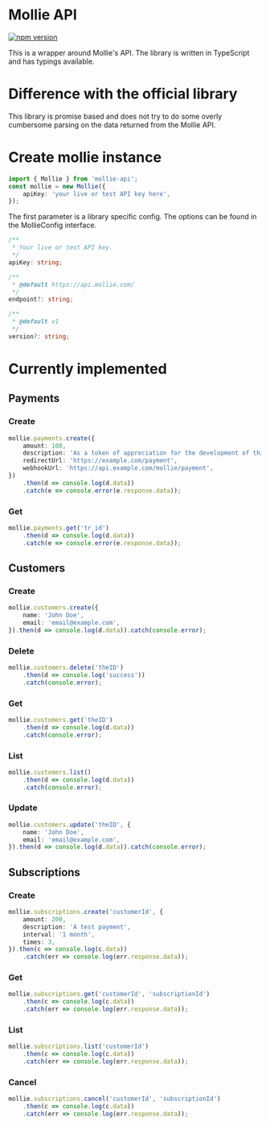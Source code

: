 # Mollie API
[![npm version](https://img.shields.io/npm/v/mollie-api.svg?style=for-the-badge)](https://www.npmjs.com/package/mollie-api)

This is a wrapper around Mollie's API.
The library is written in TypeScript and has typings available.

# Difference with the official library
This library is promise based and does not try to do some overly cumbersome
parsing on the data returned from the Mollie API.

# Create mollie instance
```TypeScript
import { Mollie } from 'mollie-api';
const mollie = new Mollie({
    apiKey: 'your live or test API key here',
});
```

The first parameter is a library specific config. The options can be found in
the MollieConfig interface.

```TypeScript
/**
 * Your live or test API key.
 */
apiKey: string;

/**
 * @default https://api.mollie.com/
 */
endpoint?: string;

/**
 * @default v1
 */
version?: string;
```

# Currently implemented

## Payments

### Create
```TypeScript
mollie.payments.create({
    amount: 100,
    description: 'As a token of appreciation for the development of this library',
    redirectUrl: 'https://example.com/payment',
    webhookUrl: 'https://api.example.com/mollie/payment',
})
    .then(d => console.log(d.data))
    .catch(e => console.error(e.response.data));
```

### Get
```TypeScript
mollie.payments.get('tr_id')
    .then(d => console.log(d.data))
    .catch(e => console.error(e.response.data));
```


## Customers

### Create
```TypeScript
mollie.customers.create({
    name: 'John Doe',
    email: 'email@example.com',
}).then(d => console.log(d.data)).catch(console.error);
```

### Delete
```TypeScript
mollie.customers.delete('theID')
    .then(d => console.log('success'))
    .catch(console.error);
```

### Get
```TypeScript
mollie.customers.get('theID')
    .then(d => console.log(d.data))
    .catch(console.error);
```

### List
```TypeScript
mollie.customers.list()
    .then(d => console.log(d.data))
    .catch(console.error);
```

### Update
```TypeScript
mollie.customers.update('theID', {
    name: 'John Doe',
    email: 'email@example.com',
}).then(d => console.log(d.data)).catch(console.error);
```

## Subscriptions

### Create
```TypeScript
mollie.subscriptions.create('customerId', {
    amount: 200,
    description: 'A test payment',
    interval: '1 month',
    times: 3,
}).then(c => console.log(c.data))
    .catch(err => console.log(err.response.data));
```

### Get
```TypeScript
mollie.subscriptions.get('customerId', 'subscriptionId')
    .then(c => console.log(c.data))
    .catch(err => console.log(err.response.data));
```

### List
```TypeScript
mollie.subscriptions.list('customerId')
    .then(c => console.log(c.data))
    .catch(err => console.log(err.response.data));
```

### Cancel
```TypeScript
mollie.subscriptions.cancel('customerId', 'subscriptionId')
    .then(c => console.log(c.data))
    .catch(err => console.log(err.response.data));
```
